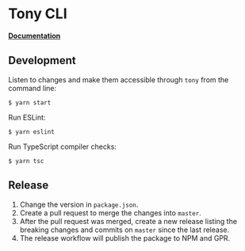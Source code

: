 # Tony CLI

[**Documentation**](https://tony-lang.github.io/docs/cli/install)

## Development

Listen to changes and make them accessible through `tony` from the command line:

    $ yarn start

Run ESLint:

    $ yarn eslint

Run TypeScript compiler checks:

    $ yarn tsc

## Release

1. Change the version in `package.json`.
2. Create a pull request to merge the changes into `master`.
3. After the pull request was merged, create a new release listing the breaking changes and commits on `master` since the last release.
4. The release workflow will publish the package to NPM and GPR.
